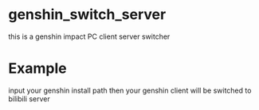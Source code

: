 # genshin_switch_server
this is a genshin impact PC client server switcher
# Example
input your genshin install path
then your genshin client will be switched to bilibili server
